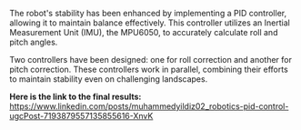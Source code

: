 The robot's stability has been enhanced by implementing a PID controller, allowing it to maintain balance effectively. This controller utilizes an Inertial Measurement Unit (IMU), the MPU6050, to accurately calculate roll and pitch angles.

Two controllers have been designed: one for roll correction and another for pitch correction. These controllers work in parallel, combining their efforts to maintain stability even on challenging landscapes.

**Here is the link to the final results:** 
https://www.linkedin.com/posts/muhammedyildiz02_robotics-pid-control-ugcPost-7193879557135855616-XnvK
